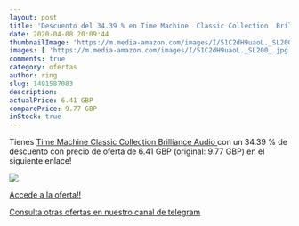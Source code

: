 ```yaml
---
layout: post
title: 'Descuento del 34.39 % en Time Machine  Classic Collection  Brilli'
date: 2020-04-08 20:09:44
thumbnailImage: 'https://m.media-amazon.com/images/I/51C2dH9uaoL._SL200_.jpg'
images: [ 'https://m.media-amazon.com/images/I/51C2dH9uaoL._SL200_.jpg' ]
comments: true
category: ofertas
author: ring
slug: 1491587083
description:
actualPrice: 6.41 GBP
comparePrice: 9.77 GBP
inStock: true
---
```


Tienes [Time Machine  Classic Collection  Brilliance Audio  ](https://www.amazon.com/dp/1491587083/?tag=redken08-20) con un 34.39 % de descuento con precio de oferta de 6.41 GBP (original: 9.77 GBP) en el siguiente enlace!

[![](https://m.media-amazon.com/images/I/51C2dH9uaoL._SL200_.jpg)](https://www.amazon.com/dp/1491587083/?tag=redken08-20)

[Accede a la oferta!!](https://www.amazon.com/dp/1491587083/?tag=redken08-20)

[Consulta otras ofertas en nuestro canal de telegram](https://t.me/s/ofertas25)
